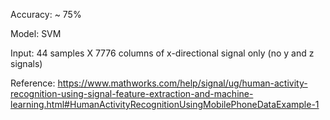 Accuracy: ~ 75%

Model: SVM

Input: 44 samples X 7776 columns of x-directional signal only (no y and z signals)

Reference: https://www.mathworks.com/help/signal/ug/human-activity-recognition-using-signal-feature-extraction-and-machine-learning.html#HumanActivityRecognitionUsingMobilePhoneDataExample-1
